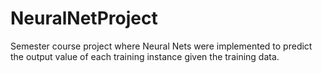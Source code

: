 # NeuralNetProject
Semester course project where Neural Nets were implemented to predict the output value of each training instance given the training data. 
